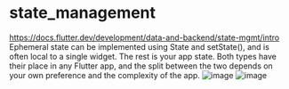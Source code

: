 # state_management
https://docs.flutter.dev/development/data-and-backend/state-mgmt/intro
Ephemeral state can be implemented using State and setState(), and is often local to a single widget. The rest is your app state. Both types have their place in any Flutter app, and the split between the two depends on your own preference and the complexity of the app.
![image](https://user-images.githubusercontent.com/96878908/172532418-2fd7373f-55aa-487b-8293-1e535c00abcf.png)
![image](https://user-images.githubusercontent.com/96878908/172544061-ade53923-1432-422c-954b-f463f90a7fec.png)
